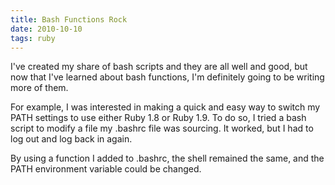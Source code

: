 ```yaml
---
title: Bash Functions Rock 
date: 2010-10-10
tags: ruby
---
```

I've created my share of bash scripts and they are all well and good, but now that I've learned about bash functions, I'm definitely going to be writing more of them.

For example, I was interested in making a quick and easy way to switch my PATH settings to use either Ruby 1.8 or Ruby 1.9. To do so, I tried a bash script to modify a file my .bashrc file was sourcing. It worked, but I had to log out and log back in again.

By using a function I added to .bashrc, the shell remained the same, and the PATH environment variable could be changed.

